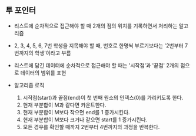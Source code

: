 ## 투 포인터
- 리스트에 순차적으로 접근해야 할 때 2개의 점의 위치를 기록하면서 처리하는 알고리즘
- 2, 3, 4, 5, 6, 7번 학생을 지목해야 할 때, 번호로 한명씩 부르기보다는 '2번부터 7번까지의 학생'이라고 부름
- 리스트에 담긴 데이터에 순차적으로 접근해야 할 때는 '시작점'과 '끝점' 2개의 점으로 데이터의 범위를 표현
   
- 알고리즘 로직
   1. 시작점(start)과 끝점(end)이 첫 번째 원소의 인덱스(0)를 가리키도록 한다.
   2. 현재 부분합이 M과 같다면 카운트한다.
   3. 현재 부분합이 M보다 작으면 end를 1 증가시킨다.
   4. 현재 부분합이 M보다 크거나 같으면 start를 1 증가시킨다.
   5. 모든 경우를 확인할 때까지 2번부터 4번까지의 과정을 반복한다.